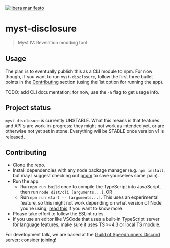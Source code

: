 [![libera manifesto](https://img.shields.io/badge/libera-manifesto-lightgrey.svg)](https://liberamanifesto.com)

# myst-disclosure

> Myst IV: Revelation modding tool

## Usage

The plan is to eventually publish this as a CLI module to npm. For now though, if you want to run `myst-disclosure`, follow the first three bullet points in the [Contributing](#contributing) section (using the 1st option for running the app).

TODO: add CLI documentation; for now, use the `-h` flag to get usage info.

## Project status

`myst-disclosure` is currently UNSTABLE. What this means is that features and API's are work-in-progress: they might not work as intended yet, or are otherwise not yet set in stone. Everything will be STABLE once version v1 is released.

## Contributing

* Clone the repo.
* Install dependencies with any node package manager (e.g. `npm install`, but may I suggest checking out [pnpm](https://pnpm.io/) to save yourselves some pain).
* Run the app:
  * Run `npm run build` once to compile the TypeScript into JavaScript, then run `node dist/cli [arguments...]`, OR
  * Run `npm run start -- [arguments...]`. This uses an experimental feature, so this might not work depending on what version of Node you're using; [read this](https://github.com/TypeStrong/ts-node/issues/1007) if you want to know more.
* Please take effort to follow the ESLint rules.
* If you use an editor like VSCode that uses a built-in TypeScript server for language features, make sure it uses TS >=4.3 or local TS module.

For development talk, we are based at the [Guild of Speedrunners Discord server](https://discord.gg/pQzhkaT); consider joining!

